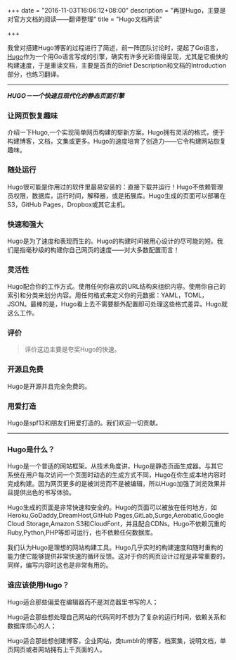 +++
date = "2016-11-03T16:06:12+08:00"
description = "再提Hugo，主要是对官方文档的阅读——翻译整理"
title = "Hugo文档再读"

+++

我曾对搭建Hugo博客的过程进行了简述，前一阵团队讨论时，提起了Go语言，[Hugo](http://gohugo.io/)作为一个用Go语言写成的引擎，确实有许多光彩值得呈现，尤其是它极快的构建速度，于是重读文档，主要是首页的Brief Description和文档的Introduction部分，也练习翻译。

---

**_HUGO－一个快速且现代化的静态页面引擎_**

### 让网页恢复趣味

介绍一下Hugo,一个实现简单网页构建的崭新方案。Hugo拥有灵活的格式，便于构建博客，文档，文集或更多。Hugo的速度培育了创造力——它令构建网站恢复趣味。

### 随处运行

Hugo很可能是你用过的软件里最易安装的：直接下载并运行！Hugo不依赖管理员权限，数据库，运行时间，解释器，或是拓展库。Hugo生成的页面可以部署在S3，GitHub Pages，Dropbox或其它主机。

### 快速和强大

Hugo是为了速度和表现而生的。Hugo的构建时间被用心设计的尽可能的短。我们是指毫秒级的构建你自己网页的速度——对大多数配置而言！

### 灵活性

Hugo配合你的工作方式。使用任何你喜欢的URL结构来组织内容。使用你自己的索引和分类来划分内容。用任何格式来定义你的元数据：YAML，TOML，JSON。最棒的是，Hugo看上去不需要额外配置即可处理这些格式差异。Hugo就这么工作。

### 评价

> 评价这边主要是夸奖Hugo的快速。

### 开源且免费

Hugo是开源并且完全免费的。

### 用爱打造

Hugo是spf13和朋友们用爱打造的。我们欢迎一切贡献。

---

### Hugo是什么？

Hugo是一个普适的网站框架。从技术角度讲，Hugo是静态页面生成器。与其它系统在用户每次访问一个页面时动态的生成方式不同，Hugo在你生成本地内容时完成构建。因为网页更多的是被浏览而不是被编辑，所以Hugo加强了浏览效果并且提供出色的书写体验。

Hugo生成的页面是非常快速和安全的。Hugo的页面可以被放在任何地方，如Heroku,GoDaddy,DreamHost,GitHub Pages,GitLab,Surge,Aerobatic,Google Cloud Storage,Amazon S3和CloudFont，并且配合CDNs。Hugo不依赖沉重的Ruby,Python,PHP等即可运行，也不依赖任何数据库。

我们认为Hugo是理想的网站构建工具。Hugo几乎实时的构建速度和随时重构的能力使它能够提供非常快速的循环反馈。这对于你的网页设计过程是非常重要的，同样，编写内容时这也是非常有用的。

### 谁应该使用Hugo？

Hugo适合那些偏爱在编辑器而不是浏览器里书写的人；

Hugo适合那些想处理自己网站的代码同时不想为了复杂的运行时间，依赖关系和数据库烦心的人；

Hugo适合那些想创建博客，企业网站，类tumblr的博客，档案集，说明文档，单页网页或者网站拥有上千页面的人。